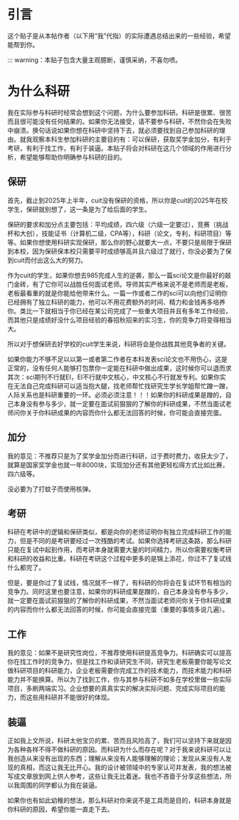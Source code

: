 # 引言
这个贴子是从本帖作者（以下用“我”代指）的实际遭遇总结出来的一些经验，希望能帮到你。

::: warning：本贴子包含大量主观臆断，谨慎采纳，不喜勿喷。

# 为什么科研
我在实际参与科研时经常会想到这个问题，为什么要参加科研。科研是很累、很苦而且很可能没有任何结果的。如果你无法接受，请不要参与科研，不然你会在失败中崩溃。换句话说如果你想在科研中坚持下去，就必须要找到自己参加科研的理由。就我观察本科生参加科研的主要目的有：可以保研，获取奖学金加分，有利于考研，有利于找工作，有利于装逼。本贴子将会对科研在这几个领域的作用进行分析，希望能够帮助你明确参与科研的目的。

## 保研
首先，截止到2025年上半年，cuit没有保研的资格，所以你是cuit的2025年在校学生，保研就别想了，这一条是为了给后面的学生。

保研的要求和加分点主要包括：平均成绩，四六级（六级一定要过），竞赛（挑战杯和大创），技能证书（计算机二级，CPA等），科研（论文，专利，科研项目）等等。如果你想使用科研实现保研，那么你的野心就要大一点，不要只是局限于保研到本校，因为保研保本校只需要平时成绩够高并且六级过了就行，你没必要为了保到cuit而付出这么大的努力。

作为cuit的学生，如果你想去985完成人生的逆袭，那么一篇sci论文是你最好的敲门金砖，有了它你可以战胜任何面试老师。导师其实严格来说不是老师而是老板，老板最看重的就是你能给他带来什么。一篇一作或者二作的sci可以向他们证明你已经拥有了独立科研的能力，他可以不用花费额外的时间、精力和金钱再多培养你。类比一下就相当于你已经在某公司完成了一些重大项目并且有多年工作经验，而其他只是成绩好没什么项目经验的春招秋招来的实习生，你的竞争力将变得相当大。

所以对于想保研去好学校的cuit学生来说，科研将会是你战胜其他竞争者的关键。

如果你能力不够不足以以第一或者第二作者在本科发表sci论文也不用伤心，这是正常的，没有任何人能够打包票你一定能在科研中做出成果，这时候你可以退而求其次：sci期刊不行就EI，EI不行就中文核心，中文核心不行就发专利。如果你实在无法自己完成科研可以适当抱大腿，找老师帮忙找研究生学长学姐帮忙蹭一蹭，人际关系也是科研重要的一环。必须必须注意！！！如果你的科研成果是蹭的，自己本身没有参与多少，就一定要在面试前狠狠的了解你的科研成果，不然当面试老师问你关于你科研成果的内容而你什么都无法回答的时候，你可能会直接完蛋。

## 加分
我的意见：不推荐只是为了奖学金加分而进行科研，过于费时费力，收获太少了，就算是国家奖学金也就一年8000块，实现加分还有其他更轻松得方式比如比赛，四六级等。

没必要为了打蚊子而使用核弹。

## 考研

科研在考研中的逻辑和保研类似，都是向你的老师证明你有独立完成科研工作的能力，但是不同的是考研要经过一次残酷的考试。如果你选择考研这条路，那么科研只能在复试中起到作用，而考研本身就需要大量的时间精力，所以你需要权衡考研和科研的收益和比重。科研在考研这个过程中更多的是锦上添花，你过不了复试线什么都完了。

但是，要是你过了复试线，情况就不一样了，有科研的你将会在复试环节有相当的竞争力。同时这里也要注意，如果你的科研成果是蹭的，自己本身没有参与多少，就一定要在面试前狠狠的了解你的科研成果，不然当面试老师问你关于你科研成果的内容而你什么都无法回答的时候，你可能会直接完蛋（重要的事情多说几遍）。

## 工作

我的意见：如果不是研究性岗位，不推荐使用科研提高竞争力。科研确实可以提高你在找工作时的竞争力，但是找工作和读研究生不同，研究生老板需要你能写论文做科研项目的科研能力，企业老板需要你完成工作的技术能力，而技术能力和科研能力并不能换算。所以为了找到工作，你与其参与科研不如多在学校里做一些实际项目，多刷两端实习。企业想要的真真实实的解决实际问题、完成实际项目的能力，而这些用科研并不能很好的体现。

## 装逼

正如我上文所说，科研太他宝贝的累、苦而且风险高了，我们可以坚持下来就是因为各种各样不得不做科研的原因。而科研为什么而存在呢？对于我来说科研可以让我创造从来没有出现的东西；理解从来没有人能够理解的理论；发现从来没有人发现的真相，而这让我无比开心。我的设计被领域中的专家认可并发表，我的想法被写成文章放到网上供人参考，这些让我无比着迷。我也不吝啬于分享这些想法，所以我周围的同学都认为我在装逼。

如果你也有如此幼稚的想法，那么科研对你来说不是工具而是目的，科研本身就是你科研的原因，希望你能一直走下去。
